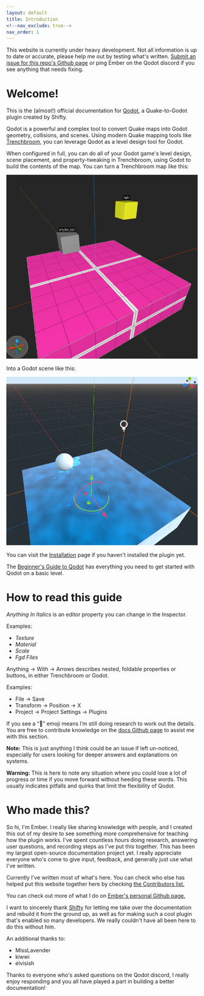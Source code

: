 ```yaml
---
layout: default
title: Introduction
<!--nav_exclude: true-->
nav_order: 1
---
```


This website is currently under heavy development. Not all information is up to date or accurate, please help me out by testing what's written. [Submit an issue for this repo's Github page](https://github.com/DeerTears/DeerTears.github.io/issues) or ping Ember on the Qodot discord if you see anything that needs fixing.

# Welcome!

This is the (almost!) official documentation for [Qodot](https://github.com/shfty/qodot-plugin), a Quake-to-Godot plugin created by Shifty.

Qodot is a powerful and complex tool to convert Quake maps into Godot geometry, collisions, and scenes. Using modern Quake mapping tools like [Trenchbroom](https://trenchbroom.github.io/), you can leverage Qodot as a level design tool for Godot.

When configured in full, you can do all of your Godot game's level design, scene placement, and property-tweaking in Trenchbroom, using Godot to build the contents of the map. You can turn a Trenchbroom map like this:

![](images/intro-trench.png)

Into a Godot scene like this:

![](images/intro-qodot.png)

You can visit the [Installation](/pages/installation.html) page if you haven't installed the plugin yet.

The [Beginner's Guide to Qodot](/pages/beginner's-guide-to-qodot.html) has everything you need to get started with Qodot on a basic level.

# How to read this guide
_Anything In Italics_ is an editor property you can change in the Inspector.

Examples:
-   _Texture_
-   _Material_
-   _Scale_
-   _Fgd Files_

Anything → With → Arrows describes nested, foldable properties or buttons, in either Trenchbroom or Godot.

Examples:
-   File → Save
-   Transform → Position → X
-   Project → Project Settings → Plugins

If you see a “🚧” emoji means I’m still doing research to work out the details. You are free to contribute knowledge on the [docs Github page](https://github.com/DeerTears/DeerTears.github.io) to assist me with this section.

**Note:** This is just anything I think could be an issue if left un-noticed, especially for users looking for deeper answers and explanations on systems.

**Warning:** This is here to note any situation where you could lose a lot of progress or time if you move forward without heeding these words. This usually indicates pitfalls and quirks that limit the flexibility of Qodot.

# Who made this?

So hi, I'm Ember. I really like sharing knowledge with people, and I created this out of my desire to see something more comprehensive for teaching how the plugin works. I've spent countless hours doing research, answering user questions, and recording steps as I've put this together. This has been my largest open-source documentation project yet. I really appreciate everyone who's come to give input, feedback, and generally just use what I've written.

Currently I've written most of what's here. You can check who else has helped put this website together here by checking [the Contributors list.](https://github.com/DeerTears/deertears.github.io/graphs/contributors)

You can check out more of what I do on [Ember's personal Github page.](https://github.com/deertears)

I want to sincerely thank [Shifty](https://github.com/shfty/) for letting me take over the documentation and rebuild it from the ground up, as well as for making such a cool plugin that's enabled so many developers. We really couldn't have all been here to do this without him.

An additional thanks to:
- MissLavender
- kiwwi
- elvisish

Thanks to everyone who's asked questions on the Qodot discord, I really enjoy responding and you all have played a part in building a better documentation!
